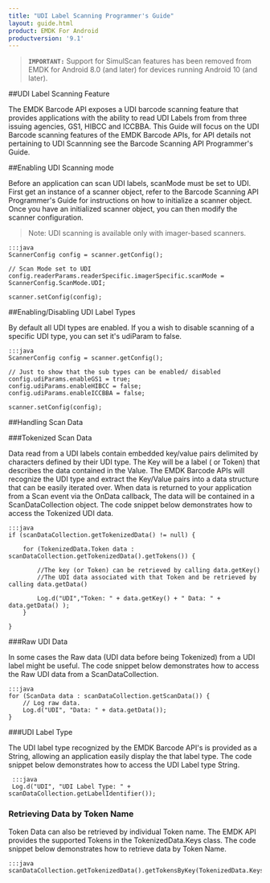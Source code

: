 ```yaml
---
title: "UDI Label Scanning Programmer's Guide"
layout: guide.html
product: EMDK For Android
productversion: '9.1'
---
```


> **`IMPORTANT:`** Support for SimulScan features has been removed from EMDK for Android 8.0 (and later) for devices running Android 10 (and later).

##UDI Label Scanning Feature

The EMDK Barcode API exposes a UDI barcode scanning feature that provides applications with the ability to read UDI Labels from from three issuing agencies, GS1, HIBCC and ICCBBA. This Guide will focus on the UDI Barcode scanning features of the EMDK Barcode APIs, for API details not pertaining to UDI Scannning see the Barcode Scanning API Programmer's Guide.

##Enabling UDI Scanning mode

Before an application can scan UDI labels, scanMode must be set to UDI. First get an instance of a scanner object, refer to the Barcode Scanning API Programmer's Guide for instructions on how to initialize a scanner object. Once you have an initialized scanner object, you can then modify the scanner configuration.

>Note: UDI scanning is available only with imager-based scanners.

    :::java
    ScannerConfig config = scanner.getConfig();

    // Scan Mode set to UDI
    config.readerParams.readerSpecific.imagerSpecific.scanMode = ScannerConfig.ScanMode.UDI;

    scanner.setConfig(config);

##Enabling/Disabling UDI Label Types

By default all UDI types are enabled. If you a wish to disable scanning of a specific UDI type, you can set it's udiParam to false.

    :::java
    ScannerConfig config = scanner.getConfig();

    // Just to show that the sub types can be enabled/ disabled
    config.udiParams.enableGS1 = true;
    config.udiParams.enableHIBCC = false;
    config.udiParams.enableICCBBA = false;

    scanner.setConfig(config);

##Handling Scan Data

###Tokenized Scan Data

Data read from a UDI labels contain embedded key/value pairs delimited by characters defined by their UDI type. The Key will be a label ( or Token) that describes the data contained in the Value. The EMDK Barcode APIs will recognize the UDI type and extract the Key/Value pairs into a data structure that can be easily iterated over. When data is returned to your application from a Scan event via the OnData callback, The data will be contained in a ScanDataCollection object. The code snippet below demonstrates how to access the Tokenized UDI data.


    :::java
    if (scanDataCollection.getTokenizedData() != null) {

        for (TokenizedData.Token data : scanDataCollection.getTokenizedData().getTokens()) {

            //The key (or Token) can be retrieved by calling data.getKey()
            //The UDI data associated with that Token and be retrieved by calling data.getData()

            Log.d("UDI","Token: " + data.getKey() + " Data: " + data.getData() );
        }

    }

###Raw UDI Data

In some cases the Raw data (UDI data before being Tokenized) from a UDI label might be useful. The code snippet below demonstrates how to access the Raw UDI data from a ScanDataCollection.


    :::java
    for (ScanData data : scanDataCollection.getScanData()) {
        // Log raw data.
        Log.d("UDI", "Data: " + data.getData());
    }

###UDI Label Type

The UDI label type recognized by the EMDK Barcode API's is provided as a String, allowing an application easily display the that label type. The code snippet below demonstrates how to access the UDI Label type String.


     :::java
     Log.d("UDI", "UDI Label Type: " + scanDataCollection.getLabelIdentifier());

### Retrieving Data by Token Name
Token Data can also be retrieved by individual Token name. The EMDK API provides the supported Tokens in the TokenizedData.Keys class. The code snippet below demonstrates how to retrieve data by Token Name.

    :::java
    scanDataCollection.getTokenizedData().getTokensByKey(TokenizedData.Keys.DEVICE_IDENTIFIER);
